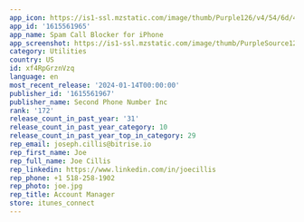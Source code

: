 ```yaml
---
app_icon: https://is1-ssl.mzstatic.com/image/thumb/Purple126/v4/54/6d/44/546d4406-6828-50cf-79c8-942c92b2ea6b/AppIcon-0-0-1x_U007emarketing-0-7-0-85-220.png/1024x1024bb.png
app_id: '1615561965'
app_name: Spam Call Blocker for iPhone
app_screenshot: https://is1-ssl.mzstatic.com/image/thumb/PurpleSource126/v4/69/b4/bf/69b4bff0-7fb7-4ad0-2736-9b293e310c02/7f77f997-2edc-403c-a59e-526f4784d0c4_Realcall_iOS_6.5__U7acb_U4f53_U6837_U673a-1.jpg/1242x2688bb.png
category: Utilities
country: US
id: xf4RpGrznVzq
language: en
most_recent_release: '2024-01-14T00:00:00'
publisher_id: '1615561967'
publisher_name: Second Phone Number Inc
rank: '172'
release_count_in_past_year: '31'
release_count_in_past_year_category: 10
release_count_in_past_year_top_in_category: 29
rep_email: joseph.cillis@bitrise.io
rep_first_name: Joe
rep_full_name: Joe Cillis
rep_linkedin: https://www.linkedin.com/in/joecillis
rep_phone: +1 518-258-1902
rep_photo: joe.jpg
rep_title: Account Manager
store: itunes_connect
---
```

